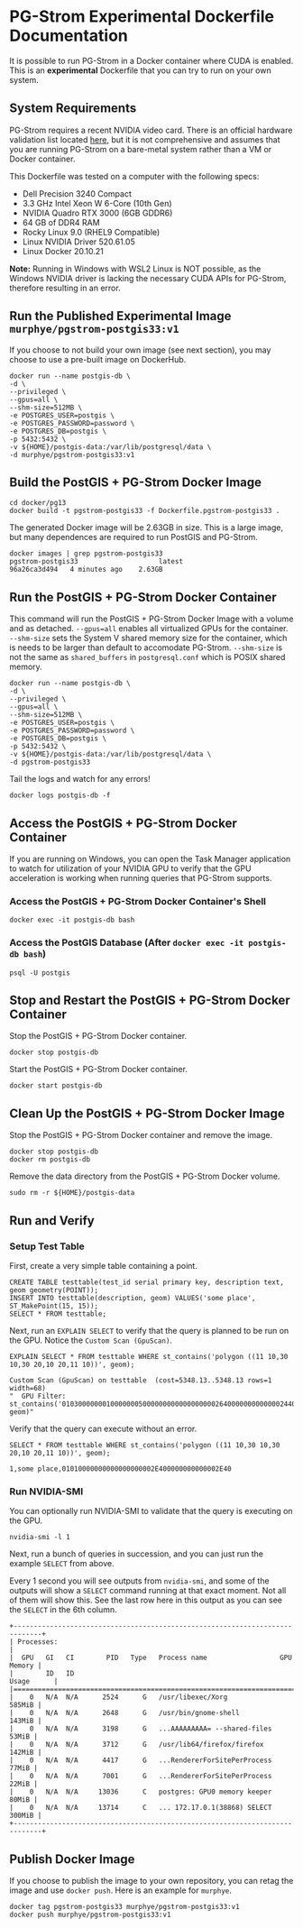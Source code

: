 # PG-Strom Experimental Dockerfile Documentation

It is possible to run PG-Strom in a Docker container where CUDA is enabled. This is an **experimental** Dockerfile that you can try to run on your own system.

## System Requirements

PG-Strom requires a recent NVIDIA video card. There is an official hardware validation list located [here](https://github.com/heterodb/pg-strom/wiki/002:-HW-Validation-List), but it is not comprehensive and assumes that you are running PG-Strom on a bare-metal system rather than a VM or Docker container.

This Dockerfile was tested on a computer with the following specs:

* Dell Precision 3240 Compact
* 3.3 GHz Intel Xeon W 6-Core (10th Gen)
* NVIDIA Quadro RTX 3000 (6GB GDDR6)
* 64 GB of DDR4 RAM
* Rocky Linux 9.0 (RHEL9 Compatible)
* Linux NVIDIA Driver 520.61.05
* Linux Docker 20.10.21

**Note:** Running in Windows with WSL2 Linux is NOT possible, as the Windows NVIDIA driver is lacking the necessary CUDA APIs for PG-Strom, therefore resulting in an error.

## Run the Published Experimental Image `murphye/pgstrom-postgis33:v1`

If you choose to not build your own image (see next section), you may choose to use a pre-built image on DockerHub.

```
docker run --name postgis-db \
-d \
--privileged \
--gpus=all \
--shm-size=512MB \
-e POSTGRES_USER=postgis \
-e POSTGRES_PASSWORD=password \
-e POSTGRES_DB=postgis \
-p 5432:5432 \
-v ${HOME}/postgis-data:/var/lib/postgresql/data \
-d murphye/pgstrom-postgis33:v1
```

## Build the PostGIS + PG-Strom Docker Image

```
cd docker/pg13
docker build -t pgstrom-postgis33 -f Dockerfile.pgstrom-postgis33 .
```
The generated Docker image will be 2.63GB in size. This is a large image, but many dependences are required to run PostGIS and PG-Strom.

```
docker images | grep pgstrom-postgis33
pgstrom-postgis33                    latest                    96a26ca3d494   4 minutes ago    2.63GB
```

## Run the PostGIS + PG-Strom Docker Container

This command will run the PostGIS + PG-Strom Docker Image with a volume and as detached. `--gpus=all` enables all virtualized GPUs for the container. `--shm-size` sets the System V shared memory size for the container, which is needs to be larger than default to accomodate PG-Strom. `--shm-size` is not the same as `shared_buffers` in `postgresql.conf` which is POSIX shared memory.

```
docker run --name postgis-db \
-d \
--privileged \
--gpus=all \
--shm-size=512MB \
-e POSTGRES_USER=postgis \
-e POSTGRES_PASSWORD=password \
-e POSTGRES_DB=postgis \
-p 5432:5432 \
-v ${HOME}/postgis-data:/var/lib/postgresql/data \
-d pgstrom-postgis33
```

Tail the logs and watch for any errors!
```
docker logs postgis-db -f
```

## Access the PostGIS + PG-Strom Docker Container

If you are running on Windows, you can open the Task Manager application to watch for utilization of your NVIDIA GPU to verify that the GPU acceleration is working when running queries that PG-Strom supports.

### Access the PostGIS + PG-Strom Docker Container's Shell

```
docker exec -it postgis-db bash
```

### Access the PostGIS Database (After `docker exec -it postgis-db bash`)
```
psql -U postgis
```

## Stop and Restart the PostGIS + PG-Strom Docker Container

Stop the PostGIS + PG-Strom Docker container.
```
docker stop postgis-db
```

Start the PostGIS + PG-Strom Docker container.
```
docker start postgis-db
```

## Clean Up the PostGIS + PG-Strom Docker Image

Stop the PostGIS + PG-Strom Docker container and remove the image.
```
docker stop postgis-db
docker rm postgis-db
```
Remove the data directory from the PostGIS + PG-Strom Docker volume.
```
sudo rm -r ${HOME}/postgis-data
```

## Run and Verify

### Setup Test Table

First, create a very simple table containing a point.

```
CREATE TABLE testtable(test_id serial primary key, description text, geom geometry(POINT));
INSERT INTO testtable(description, geom) VALUES('some place', ST_MakePoint(15, 15));
SELECT * FROM testtable;
```

Next, run an `EXPLAIN SELECT` to verify that the query is planned to be run on the GPU. Notice the `Custom Scan (GpuScan)`.

```
EXPLAIN SELECT * FROM testtable WHERE st_contains('polygon ((11 10,30 10,30 20,10 20,11 10))', geom);

Custom Scan (GpuScan) on testtable  (cost=5348.13..5348.13 rows=1 width=68)
"  GPU Filter: st_contains('01030000000100000005000000000000000000264000000000000024400000000000003E4000000000000024400000000000003E4000000000000034400000000000002440000000000000344000000000000026400000000000002440'::geometry, geom)"
```

Verify that the query can execute without an error.
```
SELECT * FROM testtable WHERE st_contains('polygon ((11 10,30 10,30 20,10 20,11 10))', geom);

1,some place,01010000000000000000002E400000000000002E40
```

### Run NVIDIA-SMI

You can optionally run NVIDIA-SMI to validate that the query is executing on the GPU.

```
nvidia-smi -l 1
```

Next, run a bunch of queries in succession, and you can just run the example `SELECT` from above.

Every 1 second you will see outputs from `nvidia-smi`, and some of the outputs will show a `SELECT` command running at that exact moment. Not all of them will show this. See the last row here in this output as you can see the `SELECT` in the 6th column.

```
+-----------------------------------------------------------------------------+
| Processes:                                                                  |
|  GPU   GI   CI        PID   Type   Process name                  GPU Memory |
|        ID   ID                                                   Usage      |
|=============================================================================|
|    0   N/A  N/A      2524      G   /usr/libexec/Xorg                 585MiB |
|    0   N/A  N/A      2648      G   /usr/bin/gnome-shell              143MiB |
|    0   N/A  N/A      3198      G   ...AAAAAAAAA= --shared-files       53MiB |
|    0   N/A  N/A      3712      G   /usr/lib64/firefox/firefox        142MiB |
|    0   N/A  N/A      4417      G   ...RendererForSitePerProcess       77MiB |
|    0   N/A  N/A      7001      G   ...RendererForSitePerProcess       22MiB |
|    0   N/A  N/A     13036      C   postgres: GPU0 memory keeper       80MiB |
|    0   N/A  N/A     13714      C   ... 172.17.0.1(38868) SELECT      300MiB |
+-----------------------------------------------------------------------------+
```

## Publish Docker Image

If you choose to publish the image to your own repository, you can retag the image and use `docker push`. Here is an example for `murphye`.

```
docker tag pgstrom-postgis33 murphye/pgstrom-postgis33:v1
docker push murphye/pgstrom-postgis33:v1
```